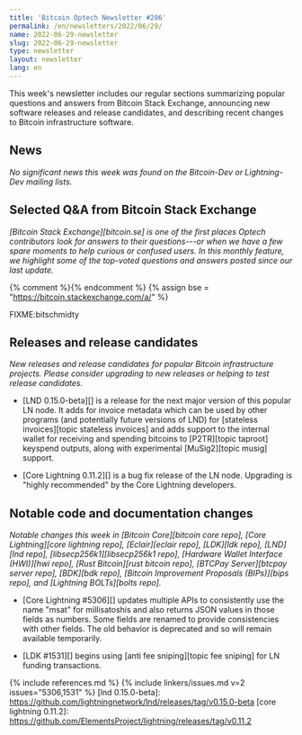 ```yaml
---
title: 'Bitcoin Optech Newsletter #206'
permalink: /en/newsletters/2022/06/29/
name: 2022-06-29-newsletter
slug: 2022-06-29-newsletter
type: newsletter
layout: newsletter
lang: en
---
```

This week's newsletter includes our regular sections summarizing
popular questions and answers from Bitcoin Stack Exchange, announcing
new software releases and release candidates, and describing recent
changes to Bitcoin infrastructure software.

## News

*No significant news this week was found on the Bitcoin-Dev or
Lightning-Dev mailing lists.*

## Selected Q&A from Bitcoin Stack Exchange

*[Bitcoin Stack Exchange][bitcoin.se] is one of the first places Optech
contributors look for answers to their questions---or when we have a
few spare moments to help curious or confused users.  In
this monthly feature, we highlight some of the top-voted questions and
answers posted since our last update.*

{% comment %}<!-- https://bitcoin.stackexchange.com/search?tab=votes&q=created%3a1m..%20is%3aanswer -->{% endcomment %}
{% assign bse = "https://bitcoin.stackexchange.com/a/" %}

FIXME:bitschmidty

## Releases and release candidates

*New releases and release candidates for popular Bitcoin infrastructure
projects.  Please consider upgrading to new releases or helping to test
release candidates.*

- [LND 0.15.0-beta][] is a release for the next major version of this
  popular LN node.  It adds for invoice metadata which can be used by
  other programs (and potentially future versions of LND) for [stateless
  invoices][topic stateless invoices] and adds support to the internal
  wallet for receiving and spending bitcoins to [P2TR][topic taproot]
  keyspend outputs, along with experimental [MuSig2][topic musig]
  support.

- [Core Lightning 0.11.2][] is a bug fix release of the LN node.
  Upgrading is "highly recommended" by the Core Lightning developers.

## Notable code and documentation changes

*Notable changes this week in [Bitcoin Core][bitcoin core repo], [Core
Lightning][core lightning repo], [Eclair][eclair repo], [LDK][ldk repo],
[LND][lnd repo], [libsecp256k1][libsecp256k1 repo], [Hardware Wallet
Interface (HWI)][hwi repo], [Rust Bitcoin][rust bitcoin repo], [BTCPay
Server][btcpay server repo], [BDK][bdk repo], [Bitcoin Improvement
Proposals (BIPs)][bips repo], and [Lightning BOLTs][bolts repo].*

- [Core Lightning #5306][] updates multiple APIs to consistently use the
  name "msat" for millisatoshis and also returns JSON values in those
  fields as numbers.  Some fields are renamed to provide consistencies
  with other fields.  The old behavior is deprecated and so will remain
  available temporarily.

- [LDK #1531][] begins using [anti fee sniping][topic fee sniping]
  for LN funding transactions.

{% include references.md %}
{% include linkers/issues.md v=2 issues="5306,1531" %}
[lnd 0.15.0-beta]: https://github.com/lightningnetwork/lnd/releases/tag/v0.15.0-beta
[core lightning 0.11.2]: https://github.com/ElementsProject/lightning/releases/tag/v0.11.2
